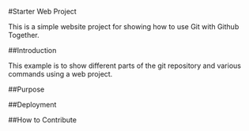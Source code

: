 #Starter Web Project

This is a simple website project for showing how to use Git with Github Together.

##Introduction

This example is to show different parts of the git repository and various commands using a web project.

##Purpose

##Deployment

##How to Contribute

